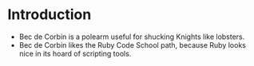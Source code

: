 Introduction
==========
* Bec de Corbin is a polearm useful for shucking Knights like lobsters.
* Bec de Corbin likes the Ruby Code School path, because Ruby looks nice in its hoard of scripting tools.
